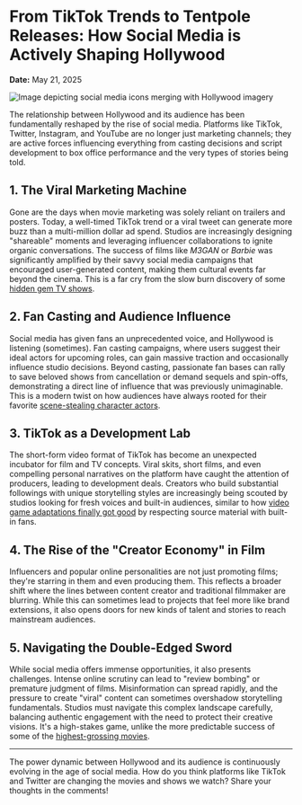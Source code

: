 # From TikTok Trends to Tentpole Releases: How Social Media is Actively Shaping Hollywood

**Date:** May 21, 2025

![Image depicting social media icons merging with Hollywood imagery](backdrop_tmdbid:615656)

The relationship between Hollywood and its audience has been fundamentally reshaped by the rise of social media. Platforms like TikTok, Twitter, Instagram, and YouTube are no longer just marketing channels; they are active forces influencing everything from casting decisions and script development to box office performance and the very types of stories being told.

## 1. The Viral Marketing Machine

Gone are the days when movie marketing was solely reliant on trailers and posters. Today, a well-timed TikTok trend or a viral tweet can generate more buzz than a multi-million dollar ad spend. Studios are increasingly designing "shareable" moments and leveraging influencer collaborations to ignite organic conversations. The success of films like *M3GAN* or *Barbie* was significantly amplified by their savvy social media campaigns that encouraged user-generated content, making them cultural events far beyond the cinema. This is a far cry from the slow burn discovery of some [hidden gem TV shows](/blog/hidden-gem-tv-shows).

## 2. Fan Casting and Audience Influence

Social media has given fans an unprecedented voice, and Hollywood is listening (sometimes). Fan casting campaigns, where users suggest their ideal actors for upcoming roles, can gain massive traction and occasionally influence studio decisions. Beyond casting, passionate fan bases can rally to save beloved shows from cancellation or demand sequels and spin-offs, demonstrating a direct line of influence that was previously unimaginable. This is a modern twist on how audiences have always rooted for their favorite [scene-stealing character actors](/blog/scene-stealing-character-actors).

## 3. TikTok as a Development Lab

The short-form video format of TikTok has become an unexpected incubator for film and TV concepts. Viral skits, short films, and even compelling personal narratives on the platform have caught the attention of producers, leading to development deals. Creators who build substantial followings with unique storytelling styles are increasingly being scouted by studios looking for fresh voices and built-in audiences, similar to how [video game adaptations finally got good](/blog/video-game-adaptations-got-good) by respecting source material with built-in fans.

## 4. The Rise of the "Creator Economy" in Film

Influencers and popular online personalities are not just promoting films; they're starring in them and even producing them. This reflects a broader shift where the lines between content creator and traditional filmmaker are blurring. While this can sometimes lead to projects that feel more like brand extensions, it also opens doors for new kinds of talent and stories to reach mainstream audiences.

## 5. Navigating the Double-Edged Sword

While social media offers immense opportunities, it also presents challenges. Intense online scrutiny can lead to "review bombing" or premature judgment of films. Misinformation can spread rapidly, and the pressure to create "viral" content can sometimes overshadow storytelling fundamentals. Studios must navigate this complex landscape carefully, balancing authentic engagement with the need to protect their creative visions. It's a high-stakes game, unlike the more predictable success of some of the [highest-grossing movies](/blog/highest-grossing-movies).

---

The power dynamic between Hollywood and its audience is continuously evolving in the age of social media. How do you think platforms like TikTok and Twitter are changing the movies and shows we watch? Share your thoughts in the comments!